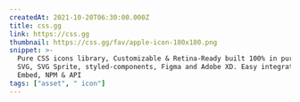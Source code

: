 ```yaml
---
createdAt: 2021-10-20T06:30:00.000Z
title: css.gg
link: https://css.gg
thumbnail: https://css.gg/fav/apple-icon-180x180.png
snippet: >-
  Pure CSS icons library, Customizable & Retina-Ready built 100% in pure CSS,
  SVG, SVG Sprite, styled-components, Figma and Adobe XD. Easy integration
  Embed, NPM & API
tags: ["asset", " icon"]
---
```

